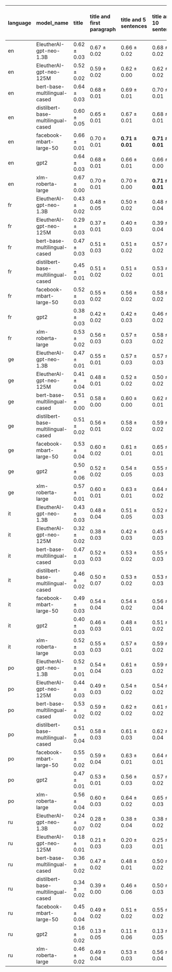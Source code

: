 | language   | model_name                         | title           | title and first paragraph   | title and 5 sentences   | title and 10 sentences   | title and first sentence each paragraph   | raw text            |
|:-----------|:-----------------------------------|:----------------|:----------------------------|:------------------------|:-------------------------|:------------------------------------------|:--------------------|
| en         | EleutherAI-gpt-neo-1.3B            | 0.62 $\pm$ 0.03 | 0.67 $\pm$ 0.02             | 0.66 $\pm$ 0.02         | 0.68 $\pm$ 0.02          | 0.67 $\pm$ 0.02                           | 0.68 $\pm$ 0.02     |
| en         | EleutherAI-gpt-neo-125M            | 0.52 $\pm$ 0.02 | 0.59 $\pm$ 0.02             | 0.62 $\pm$ 0.00         | 0.62 $\pm$ 0.02          | 0.62 $\pm$ 0.01                           | 0.60 $\pm$ 0.02     |
| en         | bert-base-multilingual-cased       | 0.64 $\pm$ 0.03 | 0.68 $\pm$ 0.01             | 0.69 $\pm$ 0.01         | 0.70 $\pm$ 0.01          | 0.69 $\pm$ 0.01                           | 0.70 $\pm$ 0.01     |
| en         | distilbert-base-multilingual-cased | 0.60 $\pm$ 0.05 | 0.65 $\pm$ 0.01             | 0.67 $\pm$ 0.01         | 0.68 $\pm$ 0.01          | 0.68 $\pm$ 0.03                           | 0.68 $\pm$ 0.02     |
| en         | facebook-mbart-large-50            | 0.66 $\pm$ 0.01 | 0.70 $\pm$ 0.01             | **0.71 $\pm$ 0.01**     | **0.71 $\pm$ 0.01**      | **0.71 $\pm$ 0.01**                       | **0.71 $\pm$ 0.00** |
| en         | gpt2                               | 0.64 $\pm$ 0.03 | 0.68 $\pm$ 0.01             | 0.66 $\pm$ 0.01         | 0.66 $\pm$ 0.00          | 0.66 $\pm$ 0.02                           | 0.66 $\pm$ 0.02     |
| en         | xlm-roberta-large                  | 0.67 $\pm$ 0.00 | 0.70 $\pm$ 0.01             | 0.70 $\pm$ 0.00         | **0.71 $\pm$ 0.01**      | **0.71 $\pm$ 0.01**                       | 0.70 $\pm$ 0.01     |
| fr         | EleutherAI-gpt-neo-1.3B            | 0.43 $\pm$ 0.02 | 0.48 $\pm$ 0.05             | 0.50 $\pm$ 0.02         | 0.48 $\pm$ 0.04          | 0.50 $\pm$ 0.04                           | 0.49 $\pm$ 0.02     |
| fr         | EleutherAI-gpt-neo-125M            | 0.29 $\pm$ 0.03 | 0.37 $\pm$ 0.01             | 0.40 $\pm$ 0.03         | 0.39 $\pm$ 0.04          | 0.42 $\pm$ 0.03                           | 0.39 $\pm$ 0.02     |
| fr         | bert-base-multilingual-cased       | 0.47 $\pm$ 0.03 | 0.51 $\pm$ 0.03             | 0.51 $\pm$ 0.02         | 0.57 $\pm$ 0.02          | 0.56 $\pm$ 0.03                           | 0.57 $\pm$ 0.01     |
| fr         | distilbert-base-multilingual-cased | 0.45 $\pm$ 0.01 | 0.51 $\pm$ 0.02             | 0.51 $\pm$ 0.02         | 0.53 $\pm$ 0.01          | 0.54 $\pm$ 0.03                           | 0.56 $\pm$ 0.03     |
| fr         | facebook-mbart-large-50            | 0.52 $\pm$ 0.03 | 0.55 $\pm$ 0.02             | 0.56 $\pm$ 0.02         | 0.58 $\pm$ 0.02          | 0.58 $\pm$ 0.01                           | **0.60 $\pm$ 0.02** |
| fr         | gpt2                               | 0.38 $\pm$ 0.03 | 0.42 $\pm$ 0.02             | 0.42 $\pm$ 0.03         | 0.46 $\pm$ 0.02          | 0.49 $\pm$ 0.04                           | 0.51 $\pm$ 0.02     |
| fr         | xlm-roberta-large                  | 0.53 $\pm$ 0.02 | 0.56 $\pm$ 0.03             | 0.57 $\pm$ 0.03         | 0.58 $\pm$ 0.02          | 0.55 $\pm$ 0.04                           | 0.59 $\pm$ 0.01     |
| ge         | EleutherAI-gpt-neo-1.3B            | 0.47 $\pm$ 0.01 | 0.55 $\pm$ 0.01             | 0.57 $\pm$ 0.03         | 0.57 $\pm$ 0.03          | 0.56 $\pm$ 0.00                           | 0.56 $\pm$ 0.02     |
| ge         | EleutherAI-gpt-neo-125M            | 0.41 $\pm$ 0.04 | 0.48 $\pm$ 0.01             | 0.52 $\pm$ 0.02         | 0.50 $\pm$ 0.02          | 0.50 $\pm$ 0.04                           | 0.48 $\pm$ 0.02     |
| ge         | bert-base-multilingual-cased       | 0.51 $\pm$ 0.00 | 0.58 $\pm$ 0.00             | 0.60 $\pm$ 0.00         | 0.62 $\pm$ 0.01          | 0.62 $\pm$ 0.02                           | 0.62 $\pm$ 0.02     |
| ge         | distilbert-base-multilingual-cased | 0.51 $\pm$ 0.02 | 0.56 $\pm$ 0.01             | 0.58 $\pm$ 0.02         | 0.59 $\pm$ 0.02          | 0.58 $\pm$ 0.02                           | 0.61 $\pm$ 0.02     |
| ge         | facebook-mbart-large-50            | 0.53 $\pm$ 0.04 | 0.60 $\pm$ 0.02             | 0.61 $\pm$ 0.01         | 0.65 $\pm$ 0.01          | 0.64 $\pm$ 0.03                           | **0.68 $\pm$ 0.02** |
| ge         | gpt2                               | 0.50 $\pm$ 0.06 | 0.52 $\pm$ 0.02             | 0.54 $\pm$ 0.05         | 0.55 $\pm$ 0.03          | 0.55 $\pm$ 0.02                           | 0.54 $\pm$ 0.04     |
| ge         | xlm-roberta-large                  | 0.57 $\pm$ 0.01 | 0.60 $\pm$ 0.01             | 0.63 $\pm$ 0.01         | 0.64 $\pm$ 0.02          | 0.62 $\pm$ 0.01                           | 0.66 $\pm$ 0.01     |
| it         | EleutherAI-gpt-neo-1.3B            | 0.43 $\pm$ 0.03 | 0.48 $\pm$ 0.04             | 0.51 $\pm$ 0.05         | 0.52 $\pm$ 0.03          | 0.51 $\pm$ 0.04                           | 0.52 $\pm$ 0.02     |
| it         | EleutherAI-gpt-neo-125M            | 0.32 $\pm$ 0.02 | 0.38 $\pm$ 0.03             | 0.42 $\pm$ 0.03         | 0.45 $\pm$ 0.03          | 0.43 $\pm$ 0.02                           | 0.42 $\pm$ 0.03     |
| it         | bert-base-multilingual-cased       | 0.47 $\pm$ 0.03 | 0.52 $\pm$ 0.03             | 0.53 $\pm$ 0.02         | 0.55 $\pm$ 0.03          | 0.57 $\pm$ 0.04                           | 0.58 $\pm$ 0.03     |
| it         | distilbert-base-multilingual-cased | 0.46 $\pm$ 0.02 | 0.50 $\pm$ 0.07             | 0.53 $\pm$ 0.02         | 0.53 $\pm$ 0.03          | 0.52 $\pm$ 0.03                           | 0.57 $\pm$ 0.06     |
| it         | facebook-mbart-large-50            | 0.49 $\pm$ 0.03 | 0.54 $\pm$ 0.04             | 0.54 $\pm$ 0.02         | 0.56 $\pm$ 0.04          | 0.58 $\pm$ 0.03                           | **0.63 $\pm$ 0.03** |
| it         | gpt2                               | 0.40 $\pm$ 0.03 | 0.46 $\pm$ 0.03             | 0.48 $\pm$ 0.01         | 0.51 $\pm$ 0.02          | 0.50 $\pm$ 0.02                           | 0.53 $\pm$ 0.01     |
| it         | xlm-roberta-large                  | 0.52 $\pm$ 0.03 | 0.55 $\pm$ 0.03             | 0.57 $\pm$ 0.01         | 0.59 $\pm$ 0.02          | 0.58 $\pm$ 0.01                           | 0.62 $\pm$ 0.03     |
| po         | EleutherAI-gpt-neo-1.3B            | 0.52 $\pm$ 0.01 | 0.54 $\pm$ 0.04             | 0.61 $\pm$ 0.03         | 0.59 $\pm$ 0.02          | 0.61 $\pm$ 0.03                           | 0.57 $\pm$ 0.01     |
| po         | EleutherAI-gpt-neo-125M            | 0.44 $\pm$ 0.03 | 0.49 $\pm$ 0.03             | 0.54 $\pm$ 0.02         | 0.54 $\pm$ 0.02          | 0.54 $\pm$ 0.03                           | 0.50 $\pm$ 0.03     |
| po         | bert-base-multilingual-cased       | 0.53 $\pm$ 0.02 | 0.59 $\pm$ 0.02             | 0.62 $\pm$ 0.02         | 0.61 $\pm$ 0.02          | 0.64 $\pm$ 0.02                           | 0.65 $\pm$ 0.02     |
| po         | distilbert-base-multilingual-cased | 0.51 $\pm$ 0.04 | 0.58 $\pm$ 0.03             | 0.61 $\pm$ 0.03         | 0.62 $\pm$ 0.04          | 0.61 $\pm$ 0.02                           | 0.63 $\pm$ 0.01     |
| po         | facebook-mbart-large-50            | 0.55 $\pm$ 0.02 | 0.59 $\pm$ 0.04             | 0.63 $\pm$ 0.01         | 0.64 $\pm$ 0.01          | 0.65 $\pm$ 0.01                           | **0.68 $\pm$ 0.03** |
| po         | gpt2                               | 0.47 $\pm$ 0.01 | 0.53 $\pm$ 0.01             | 0.56 $\pm$ 0.03         | 0.57 $\pm$ 0.02          | 0.58 $\pm$ 0.01                           | 0.59 $\pm$ 0.02     |
| po         | xlm-roberta-large                  | 0.56 $\pm$ 0.04 | 0.60 $\pm$ 0.03             | 0.64 $\pm$ 0.02         | 0.65 $\pm$ 0.03          | 0.66 $\pm$ 0.00                           | **0.68 $\pm$ 0.02** |
| ru         | EleutherAI-gpt-neo-1.3B            | 0.24 $\pm$ 0.07 | 0.28 $\pm$ 0.02             | 0.38 $\pm$ 0.04         | 0.38 $\pm$ 0.02          | 0.37 $\pm$ 0.01                           | 0.30 $\pm$ 0.03     |
| ru         | EleutherAI-gpt-neo-125M            | 0.18 $\pm$ 0.01 | 0.21 $\pm$ 0.03             | 0.20 $\pm$ 0.03         | 0.25 $\pm$ 0.01          | 0.21 $\pm$ 0.02                           | 0.17 $\pm$ 0.04     |
| ru         | bert-base-multilingual-cased       | 0.36 $\pm$ 0.02 | 0.47 $\pm$ 0.02             | 0.48 $\pm$ 0.01         | 0.50 $\pm$ 0.02          | 0.54 $\pm$ 0.01                           | 0.55 $\pm$ 0.02     |
| ru         | distilbert-base-multilingual-cased | 0.34 $\pm$ 0.02 | 0.39 $\pm$ 0.00             | 0.46 $\pm$ 0.06         | 0.50 $\pm$ 0.03          | 0.48 $\pm$ 0.01                           | 0.50 $\pm$ 0.02     |
| ru         | facebook-mbart-large-50            | 0.45 $\pm$ 0.04 | 0.49 $\pm$ 0.02             | 0.51 $\pm$ 0.02         | 0.55 $\pm$ 0.02          | 0.54 $\pm$ 0.00                           | **0.60 $\pm$ 0.01** |
| ru         | gpt2                               | 0.16 $\pm$ 0.02 | 0.13 $\pm$ 0.05             | 0.11 $\pm$ 0.06         | 0.13 $\pm$ 0.05          | 0.19 $\pm$ 0.08                           | 0.17 $\pm$ 0.04     |
| ru         | xlm-roberta-large                  | 0.46 $\pm$ 0.02 | 0.49 $\pm$ 0.04             | 0.53 $\pm$ 0.03         | 0.56 $\pm$ 0.04          | 0.55 $\pm$ 0.02                           | 0.55 $\pm$ 0.02     |
